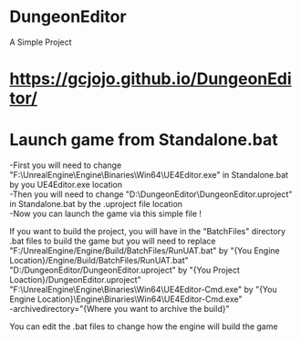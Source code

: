 # DungeonEditor
 A Simple Project
 
 # https://gcjojo.github.io/DungeonEditor/

# Launch game from Standalone.bat
  -First you will need to change "F:\UnrealEngine\Engine\Binaries\Win64\UE4Editor.exe" in Standalone.bat by you UE4Editor.exe location\
  -Then you will need to change "D:\DungeonEditor\DungeonEditor.uproject" in Standalone.bat by the .uproject file location\
  -Now you can launch the game via this simple file !

If you want to build the project, you will have in the "BatchFiles\" directory .bat files to build the game but you will need to replace "F:/UnrealEngine/Engine/Build/BatchFiles/RunUAT.bat" by "{You Engine Location}/Engine/Build/BatchFiles/RunUAT.bat"\
"D:/DungeonEditor/DungeonEditor.uproject" by "{You Project Loaction}/DungeonEditor.uproject"\
"F:\UnrealEngine\Engine\Binaries\Win64\UE4Editor-Cmd.exe" by "{You Engine Location}\Engine\Binaries\Win64\UE4Editor-Cmd.exe"\
-archivedirectory="{Where you want to archive the build}"


You can edit the .bat files to change how the engine will build the game
